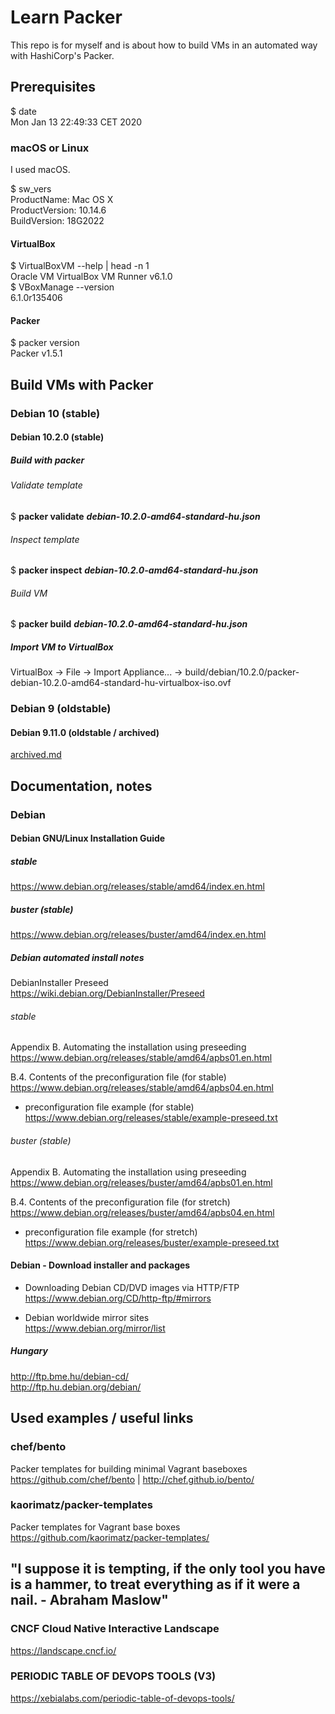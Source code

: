# Learn Packer

This repo is for myself and is about how to build VMs in an automated way with HashiCorp's Packer.  

## Prerequisites

$ date  
Mon Jan 13 22:49:33 CET 2020     

### macOS or Linux

I used macOS.  

$ sw_vers  
ProductName:	Mac OS X  
ProductVersion:	10.14.6  
BuildVersion:	18G2022  

#### VirtualBox

$ VirtualBoxVM --help | head -n 1  
Oracle VM VirtualBox VM Runner v6.1.0  
$ VBoxManage --version  
6.1.0r135406  

#### Packer

$ packer version  
Packer v1.5.1  

## Build VMs with Packer

### Debian 10 (stable)

#### Debian 10.2.0 (stable)

##### Build with packer

###### Validate template

$ **packer validate** ***debian-10.2.0-amd64-standard-hu.json***  

###### Inspect template

$ **packer inspect** ***debian-10.2.0-amd64-standard-hu.json***  

###### Build VM

$ **packer build** ***debian-10.2.0-amd64-standard-hu.json***  

##### Import VM to VirtualBox

VirtualBox -> File -> Import Appliance... -> build/debian/10.2.0/packer-debian-10.2.0-amd64-standard-hu-virtualbox-iso.ovf  

### Debian 9 (oldstable)

#### Debian 9.11.0 (oldstable / archived)

[archived.md](archived.md)

## Documentation, notes

### Debian

#### Debian GNU/Linux Installation Guide 

##### stable

https://www.debian.org/releases/stable/amd64/index.en.html  

##### buster (stable)

https://www.debian.org/releases/buster/amd64/index.en.html  

##### Debian automated install notes

DebianInstaller Preseed  
https://wiki.debian.org/DebianInstaller/Preseed  

###### stable

Appendix B. Automating the installation using preseeding  
https://www.debian.org/releases/stable/amd64/apbs01.en.html  

B.4. Contents of the preconfiguration file (for stable)  
https://www.debian.org/releases/stable/amd64/apbs04.en.html  

  * preconfiguration file example (for stable)  
https://www.debian.org/releases/stable/example-preseed.txt  

###### buster (stable)

Appendix B. Automating the installation using preseeding  
https://www.debian.org/releases/buster/amd64/apbs01.en.html  

B.4. Contents of the preconfiguration file (for stretch)  
https://www.debian.org/releases/buster/amd64/apbs04.en.html  

  * preconfiguration file example (for stretch)  
https://www.debian.org/releases/buster/example-preseed.txt  

#### Debian - Download installer and packages

  * Downloading Debian CD/DVD images via HTTP/FTP  
https://www.debian.org/CD/http-ftp/#mirrors  

  * Debian worldwide mirror sites  
https://www.debian.org/mirror/list  

##### Hungary

http://ftp.bme.hu/debian-cd/  
http://ftp.hu.debian.org/debian/  

## Used examples / useful links

### chef/bento
Packer templates for building minimal Vagrant baseboxes  
https://github.com/chef/bento | http://chef.github.io/bento/  

### kaorimatz/packer-templates
Packer templates for Vagrant base boxes  
https://github.com/kaorimatz/packer-templates/  

## "I suppose it is tempting, if the only tool you have is a hammer, to treat everything as if it were a nail. - Abraham Maslow"

### CNCF Cloud Native Interactive Landscape
https://landscape.cncf.io/  

### PERIODIC TABLE OF DEVOPS TOOLS (V3)
https://xebialabs.com/periodic-table-of-devops-tools/  
